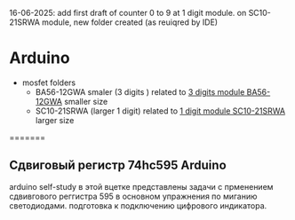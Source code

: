 
16-06-2025: add first draft of counter 0 to 9 at 1 digit module. on SC10-21SRWA module, new folder created (as reuiqred by IDE)

# Arduino
* mosfet folders
  *   BA56-12GWA smaler (3 digits ) related to [3 digits module BA56-12GWA](https://www.chipdip.ru/product0/8001803321?from=suggest_product)             smaller size
  *   SC10-21SRWA (larger  1 digit) related  to [1 digit module SC10-21SRWA](https://www.chipdip.ru/product0/8009499982?from=suggest_product)
      larger size

=======
## Сдвиговый регистр 74hc595 Arduino
arduino self-study
в этой вцетке представлены задачи с прменением сдвивгового реггистра 595
в основном упражнения по миганию светодиодами. подготовка к подключению цифрового индикатора.

